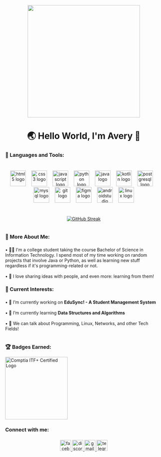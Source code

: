 <div align="center">
  <img height="360" src="https://user-images.githubusercontent.com/74038190/225813708-98b745f2-7d22-48cf-9150-083f1b00d6c9.gif"  />
</div>

###

<h1 align="center">🌏 Hello World, I'm Avery 👋</h1>

###

<h3 align="left">🔨 Languages and Tools:</h3>

###
<br>

<div align="center">
  <img src="https://cdn.jsdelivr.net/gh/devicons/devicon/icons/html5/html5-original.svg" height="50" alt="html5 logo"  />
  <img width="10" />
  <img src="https://cdn.jsdelivr.net/gh/devicons/devicon/icons/css3/css3-original.svg" height="50" alt="css3 logo"  />
  <img width="10" />
  <img src="https://cdn.jsdelivr.net/gh/devicons/devicon/icons/javascript/javascript-original.svg" height="50" alt="javascript logo"  />
  <img width="10" />
  <img src="https://cdn.jsdelivr.net/gh/devicons/devicon/icons/python/python-original.svg" height="50" alt="python logo"  />
  <img width="10" />
  <img src="https://cdn.jsdelivr.net/gh/devicons/devicon/icons/java/java-original.svg" height="50" alt="java logo"  />
  <img width="10" />
  <img src="https://cdn.jsdelivr.net/gh/devicons/devicon/icons/kotlin/kotlin-original.svg" height="50" alt="kotlin logo"  />
  <img width="10" />
  <img src="https://cdn.jsdelivr.net/gh/devicons/devicon/icons/postgresql/postgresql-original.svg" height="50" alt="postgresql logo"  />
  <img width="10" />
  <img src="https://cdn.jsdelivr.net/gh/devicons/devicon/icons/mysql/mysql-original.svg" height="50" alt="mysql logo"  />
  <img width="10" />
  <img src="https://cdn.jsdelivr.net/gh/devicons/devicon/icons/git/git-original.svg" height="50" alt="git logo"  />
  <img width="10" />
  <img src="https://cdn.jsdelivr.net/gh/devicons/devicon/icons/figma/figma-original.svg" height="50" alt="figma logo"  />
  <img width="10" />
  <img src="https://cdn.jsdelivr.net/gh/devicons/devicon/icons/androidstudio/androidstudio-original.svg" height="50" alt="androidstudio logo"  />
  <img width="10" />
  <img src="https://cdn.jsdelivr.net/gh/devicons/devicon/icons/linux/linux-original.svg" height="50" alt="linux logo"  />
</div>

<br>

###

<div align="center">
  
  [![GitHub Streak](https://github-readme-streak-stats-wine-nu.vercel.app?user=AVERYMNZN&theme=midnight-purple)](https://git.io/streak-stats)
  
###

<h1 align="left"></h1>

###

<h3 align="left">🧐 More About Me:</h3>

###

<p align="left">• 👨‍🎓 I'm a college student taking the course Bachelor of Science in Information Technology. I spend most of my time working on random projects that involve Java or Python, as well as learning new stuff regardless if it's programming-related or not.<br><br>• 💬 I love sharing ideas with people, and even more: learning from them!</p>

###

<p align="left"></p>

###

<h3 align="left">🤔 Current Interests:</h3>

###

<p align="left">• 🔭 I’m currently working on <strong>EduSync! - A Student Management System</strong><br><br>• 🌱 I’m currently learning <strong>Data Structures and Algorithms</strong><br><br>• 💬 We can talk about Programming, Linux, Networks, and other Tech Fields!</p>

###

<h1 align="left"></h1>
<h3 align="left">🏆 Badges Earned:</h3>
<div align="left">
  <a href="https://www.credly.com/badges/00538142-a0d4-4457-95d8-b6594f362175/public_url"><img src="https://images.credly.com/images/40d75658-d28b-4a28-8bff-bea3ab502778/twitter_thumb_201604_ITF_2B_Logo_Certified.png" alt="Comptia ITF+ Certified Logo" height="200" width="200"></a>
</div>

###

<h3 align="left">Connect with me:</h3>

###

<div align="center">
  <a href="https://www.facebook.com/AveyMnzn" target="_blank">
    <img src="https://img.shields.io/static/v1?message=Facebook&logo=facebook&label=&color=1877F2&logoColor=white&labelColor=&style=for-the-badge" height="35" alt="facebook logo"  />
  </a>
  <a href="https://discord.com/users/katsu9166" target="_blank">
    <img src="https://img.shields.io/static/v1?message=Discord&logo=discord&label=&color=7289DA&logoColor=white&labelColor=&style=for-the-badge" height="35" alt="discord logo"  />
  </a>
  <a href="mailto:averymanzon.speedcuber@gmail.com" target="_blank">
    <img src="https://img.shields.io/static/v1?message=Gmail&logo=gmail&label=&color=D14836&logoColor=white&labelColor=&style=for-the-badge" height="35" alt="gmail logo"  />
  </a>
<!--   <a href="https://twitter.com/AVRMNZN" target="_blank">
    <img src="https://img.shields.io/static/v1?message=Twitter&logo=twitter&label=&color=1DA1F2&logoColor=white&labelColor=&style=for-the-badge" height="35" alt="twitter logo"  />
  </a> -->
  <a href="https://t.me/OWLKATSU" target="_blank">
    <img src="https://img.shields.io/static/v1?message=Telegram&logo=telegram&label=&color=2CA5E0&logoColor=white&labelColor=&style=for-the-badge" height="35" alt="telegram logo"  />
  </a>
</div>

###
